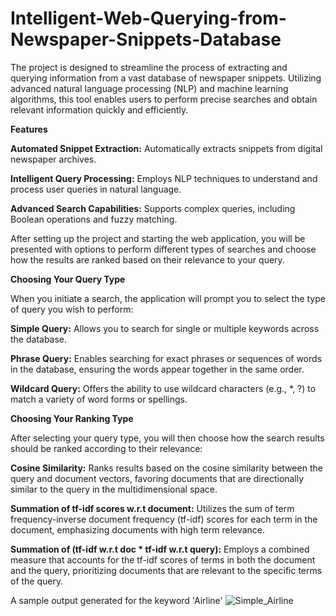 # Intelligent-Web-Querying-from-Newspaper-Snippets-Database

The project is designed to streamline the process of extracting and querying information from a vast database of newspaper snippets. Utilizing advanced natural language processing (NLP) and machine learning algorithms, this tool enables users to perform precise searches and obtain relevant information quickly and efficiently.

**Features**

**Automated Snippet Extraction:** Automatically extracts snippets from digital newspaper archives.

**Intelligent Query Processing:** Employs NLP techniques to understand and process user queries in natural language.

**Advanced Search Capabilities:** Supports complex queries, including Boolean operations and fuzzy matching.


After setting up the project and starting the web application, you will be presented with options to perform different types of searches and choose how the results are ranked based on their relevance to your query.



**Choosing Your Query Type**

When you initiate a search, the application will prompt you to select the type of query you wish to perform:

**Simple Query:** Allows you to search for single or multiple keywords across the database.

**Phrase Query:** Enables searching for exact phrases or sequences of words in the database, ensuring the words appear together in the same order.

**Wildcard Query:** Offers the ability to use wildcard characters (e.g., *, ?) to match a variety of word forms or spellings.



**Choosing Your Ranking Type**

After selecting your query type, you will then choose how the search results should be ranked according to their relevance:

**Cosine Similarity:** Ranks results based on the cosine similarity between the query and document vectors, favoring documents that are directionally similar to the query in the multidimensional space.

**Summation of tf-idf scores w.r.t document:** Utilizes the sum of term frequency-inverse document frequency (tf-idf) scores for each term in the document, emphasizing documents with high term relevance.

**Summation of (tf-idf w.r.t doc * tf-idf w.r.t query):** Employs a combined measure that accounts for the tf-idf scores of terms in both the document and the query, prioritizing documents that are relevant to the specific terms of the query.

A sample output generated for the keyword 'Airline'
![Simple_Airline](https://github.com/N1thin24/Intelligent-Web-Querying-from-Newspaper-Snippets-Database/assets/107985125/bde15b4b-c901-4718-988d-7f7fd23a8cac)



